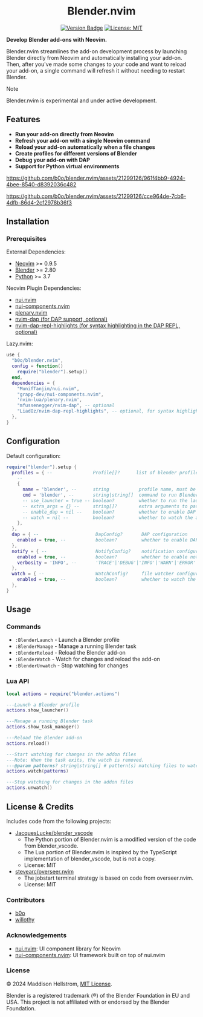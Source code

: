 <h1 align="center">Blender.nvim</h1>

<p align="center">
  <a href="https://github.com/b0o/blender.nvim/releases"><img alt="Version Badge" src="https://img.shields.io/github/v/tag/b0o/blender.nvim?style=flat&color=yellow&label=version&sort=semver"/></a>
  <a href="https://mit-license.org"><img alt="License: MIT" src="https://img.shields.io/github/license/b0o/blender.nvim?style=flat&color=green"/></a>
</p>

**Develop Blender add-ons with Neovim.**

Blender.nvim streamlines the add-on development process by launching Blender
directly from Neovim and automatically installing your add-on. Then, after
you've made some changes to your code and want to reload your add-on, a single
command will refresh it without needing to restart Blender.

> [!NOTE]
> Blender.nvim is experimental and under active development.

## Features

- **Run your add-on directly from Neovim**
- **Refresh your add-on with a single Neovim command**
- **Reload your add-on automatically when a file changes**
- **Create profiles for different versions of Blender**
- **Debug your add-on with DAP**
- **Support for Python virtual environments**

https://github.com/b0o/blender.nvim/assets/21299126/961f4bb9-4924-4bee-8540-d8392036c482

https://github.com/b0o/blender.nvim/assets/21299126/cce964de-7cb6-4dfb-86d4-2cf2978b36f3

## Installation

### Prerequisites

External Dependencies:

- [Neovim](https://neovim.io) >= 0.9.5
- [Blender](https://www.blender.org) >= 2.80
- [Python](https://www.python.org) >= 3.7

Neovim Plugin Dependencies:

- [nui.nvim](https://github.com/MunifTanjim/nui.nvim)
- [nui-components.nvim](https://github.com/grapp-dev/nui-components.nvim)
- [plenary.nvim](https://github.com/nvim-lua/plenary.nvim)
- [nvim-dap (for DAP support, optional)](https://github.com/mfussenegger/nvim-dap)
- [nvim-dap-repl-highlights (for syntax highlighting in the DAP REPL, optional)](https://github.com/LiadOz/nvim-dap-repl-highlights)

Lazy.nvim:

```lua
use {
  "b0o/blender.nvim",
  config = function()
    require("blender").setup()
  end,
  dependencies = {
    "MunifTanjim/nui.nvim",
    "grapp-dev/nui-components.nvim",
    'nvim-lua/plenary.nvim',
    "mfussenegger/nvim-dap", -- optional
    "LiadOz/nvim-dap-repl-highlights", -- optional, for syntax highlighting in the DAP REPL
  },
}
```

## Configuration

Default configuration:

```lua
require("blender").setup {
  profiles = { --               Profile[]?      list of blender profiles
    --
    {
      name = 'blender', --      string           profile name, must be unique
      cmd = 'blender', --       string|string[]  command to run Blender
      -- use_launcher = true -- boolean?         whether to run the launch_blender.py script when starting Blender
      -- extra_args = {} --     string[]?        extra arguments to pass to Blender
      -- enable_dap = nil --    boolean?         whether to enable DAP for this profile (if nil, the global setting is used)
      -- watch = nil --         boolean?         whether to watch the add-on directory for changes (if nil, the global setting is used)
    },
  },
  dap = { --                     DapConfig?       DAP configuration
    enabled = true, --           boolean?         whether to enable DAP (can be overridden per profile)
  },
  notify = { --                  NotifyConfig?    notification configuration
    enabled = true, --           boolean?         whether to enable notifications
    verbosity = 'INFO', --       'TRACE'|'DEBUG'|'INFO'|'WARN'|'ERROR'|'OFF'|vim.log.level?  log level for notifications
  },
  watch = { --                   WatchConfig?     file watcher configuration
    enabled = true, --           boolean?         whether to watch the add-on directory for changes (can be overridden per profile)
  },
}
```

## Usage

### Commands

- `:BlenderLaunch` - Launch a Blender profile
- `:BlenderManage` - Manage a running Blender task
- `:BlenderReload` - Reload the Blender add-on
- `:BlenderWatch` - Watch for changes and reload the add-on
- `:BlenderUnwatch` - Stop watching for changes

### Lua API

```lua
local actions = require("blender.actions")

---Launch a Blender profile
actions.show_launcher()

---Manage a running Blender task
actions.show_task_manager()

---Reload the Blender add-on
actions.reload()

---Start watching for changes in the addon files
---Note: When the task exits, the watch is removed.
---@param patterns? string|string[] # pattern(s) matching files to watch for changes
actions.watch(patterns)

---Stop watching for changes in the addon files
actions.unwatch()
```

## License & Credits

Includes code from the following projects:

- [JacquesLucke/blender_vscode](https://github.com/JacquesLucke/blender_vscode)
  - The Python portion of Blender.nvim is a modified version of the code from blender_vscode.
  - The Lua portion of Blender.nvim is inspired by the TypeScript implementation of blender_vscode, but is not a copy.
  - License: MIT
- [stevearc/overseer.nvim](https://github.com/stevearc/overseer.nvim)
  - The jobstart terminal strategy is based on code from overseer.nvim.
  - License: MIT

### Contributors

- [b0o](https://github.com/b0o)
- [willothy](https://github.com/willothy)

### Acknowledgements

- [nui.nvim](https://github.com/MunifTanjim/nui.nvim): UI component library for Neovim
- [nui-components.nvim](https://github.com/grapp-dev/nui-components.nvim): UI framework built on top of nui.nvim

### License

&copy; 2024 Maddison Hellstrom, [MIT License](https://mit-license.org).

Blender is a registered trademark (®) of the Blender Foundation in EU and USA. This project is not affiliated with or endorsed by the Blender Foundation.
